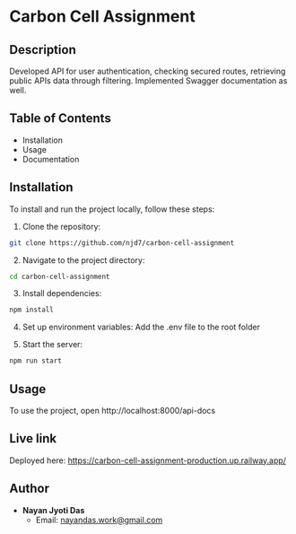 # Carbon Cell Assignment

## Description

Developed API for user authentication, checking secured routes, retrieving public APIs data through filtering.
Implemented Swagger documentation as well.

## Table of Contents

- Installation
- Usage
- Documentation

## Installation

To install and run the project locally, follow these steps:

1. Clone the repository:

```sh
git clone https://github.com/njd7/carbon-cell-assignment

```

2. Navigate to the project directory:

```sh
cd carbon-cell-assignment
```

3. Install dependencies:

```sh
npm install
```

4. Set up environment variables: Add the .env file to the root folder

5. Start the server:

```sh
npm run start
```

## Usage

To use the project, open http://localhost:8000/api-docs

## Live link

Deployed here: https://carbon-cell-assignment-production.up.railway.app/

## Author

- **Nayan Jyoti Das**
  - Email: nayandas.work@gmail.com
